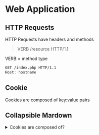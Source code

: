 # Web Application

## HTTP Requests 

HTTP Requests have headers and methods

> VERB /resource HTTP/1.1

VERB = method type

```html
GET /index.php HTTP/1.1
Host: hostname
```

## Cookie

Cookies are composed of key:value pairs



## Collapsible Mardown

<details><summary>Cookies are composed of?</summary>
    Key:Value Pairs
```html
cookie: id=eccbc87e4b5ce2fe28308fd9f2a7baf3
```
</details>











